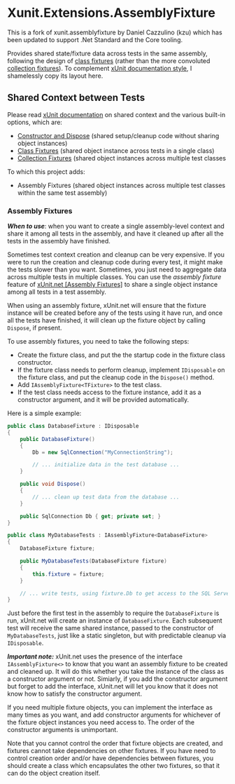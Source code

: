 # Xunit.Extensions.AssemblyFixture

This is a fork of xunit.assemblyfixture by Daniel Cazzulino (kzu) which has been updated to support .Net Standard and the Core tooling.

Provides shared state/fixture data across tests in the same assembly, following the design of [class fixtures](https://xunit.github.io/docs/shared-context.html#class-fixture) (rather than the more convoluted [collection fixtures](https://xunit.github.io/docs/shared-context.html#collection-fixture)). To complement [xUnit documentation style](https://xunit.github.io/docs/shared-context.html), I shamelessly copy its layout here.

## Shared Context between Tests

Please read [xUnit documentation](https://xunit.github.io/docs/shared-context.html) on shared context and the various built-in options, which are:

- [Constructor and Dispose](https://xunit.github.io/docs/shared-context.html#constructor) (shared setup/cleanup code without sharing object instances)
- [Class Fixtures](https://xunit.github.io/docs/shared-context.html#class-fixture) (shared object instance across tests in a single class)
- [Collection Fixtures](https://xunit.github.io/docs/shared-context.html#collection-fixture) (shared object instances across multiple test classes

To which this project adds:

- Assembly Fixtures (shared object instances across multiple test classes within the same test assembly)

### Assembly Fixtures

***When to use***: when you want to create a single assembly-level context
  and share it among all tests in the assembly, and have it cleaned up after
  all the tests in the assembly have finished.

  Sometimes test context creation and cleanup can be very expensive. If you were
  to run the creation and cleanup code during every test, it might make the tests
  slower than you want. Sometimes, you just need to aggregate data across multiple 
  tests in multiple classes. You can use the *assembly fixture* feature of
  [xUnit.net [Assembly Fixtures]](https://www.nuget.org/packages/xunit.assemblyfixture) 
  to share a single object instance among all tests in a test assembly.
  
  When using an assembly fixture, xUnit.net will ensure that the fixture instance 
  will be created before any of the tests using it have run, and once all the tests 
  have finished, it will clean up the fixture object by calling `Dispose`, if present.

To use assembly fixtures, you need to take the following steps:

- Create the fixture class, and put the the startup code in the fixture
  class constructor.
- If the fixture class needs to perform cleanup, implement `IDisposable`
  on the fixture class, and put the cleanup code in the `Dispose()` method.
- Add `IAssemblyFixture<TFixture>` to the test class.
- If the test class needs access to the fixture instance, add it as a
  constructor argument, and it will be provided automatically.

Here is a simple example:

```csharp
public class DatabaseFixture : IDisposable
{
    public DatabaseFixture()
    {
        Db = new SqlConnection("MyConnectionString");

        // ... initialize data in the test database ...
    }

    public void Dispose()
    {
        // ... clean up test data from the database ...
    }

    public SqlConnection Db { get; private set; }
}

public class MyDatabaseTests : IAssemblyFixture<DatabaseFixture>
{
    DatabaseFixture fixture;

    public MyDatabaseTests(DatabaseFixture fixture)
    {
        this.fixture = fixture;
    }

    // ... write tests, using fixture.Db to get access to the SQL Server ...
}
```

  Just before the first test in the assembly to require the `DatabaseFixture`
  is run, xUnit.net will create an instance of `DatabaseFixture`. Each subsequent 
  test will receive the same shared instance, passed to the constructor of 
  `MyDatabaseTests`, just like a static singleton, but with predictable cleanup
  via `IDisposable`.  

  ***Important note:*** xUnit.net uses the presence of the interface
  `IAssemblyFixture<>` to know that you want an assembly fixture to
  be created and cleaned up. It will do this whether you take the instance of
  the class as a constructor argument or not. Simiarly, if you add the constructor
  argument but forget to add the interface, xUnit.net will let you know that it
  does not know how to satisfy the constructor argument.

  If you need multiple fixture objects, you can implement the interface as many
  times as you want, and add constructor arguments for whichever of the fixture
  object instances you need access to. The order of the constructor arguments
  is unimportant.

  Note that you cannot control the order that fixture objects are created, and
  fixtures cannot take dependencies on other fixtures. If you have need to
  control creation order and/or have dependencies between fixtures, you should
  create a class which encapsulates the other two fixtures, so that it can
  do the object creation itself.
